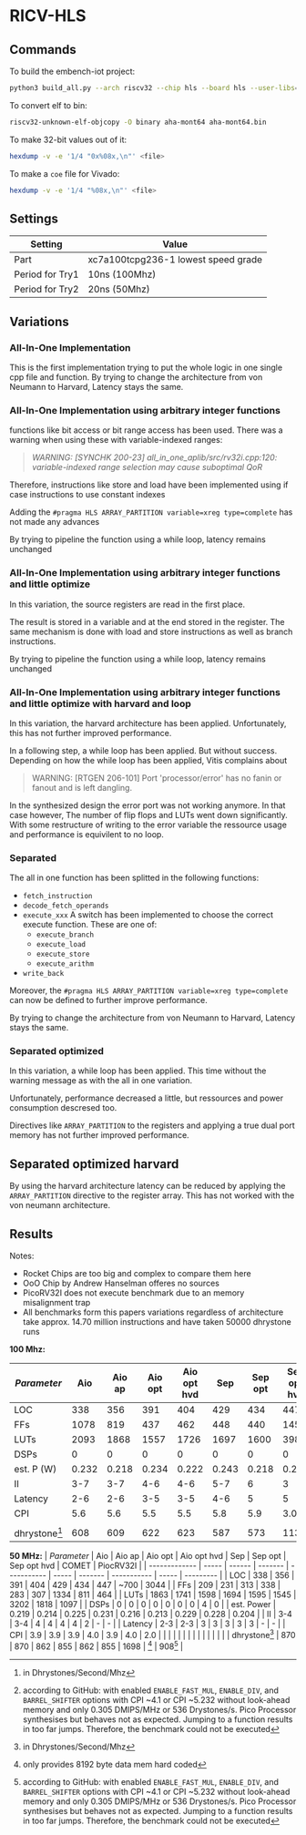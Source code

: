# RICV-HLS

## Commands

To build the embench-iot project:

```sh
python3 build_all.py --arch riscv32 --chip hls --board hls --user-libs="-lm" --builddir build
```

To convert elf to bin:

```sh
riscv32-unknown-elf-objcopy -O binary aha-mont64 aha-mont64.bin
```

To make 32-bit values out of it:

```sh
hexdump -v -e '1/4 "0x%08x,\n"' <file>
```

To make a `coe` file for Vivado:

```sh
hexdump -v -e '1/4 "%08x,\n"' <file>
```

## Settings

| Setting         | Value                               |
| --------------- | ----------------------------------- |
| Part            | xc7a100tcpg236-1 lowest speed grade |
| Period for Try1 | 10ns (100Mhz)                       |
| Period for Try2 | 20ns (50Mhz)                        |

## Variations

### All-In-One Implementation

This is the first implementation trying to put the whole logic in one single cpp file and function.
By trying to change the architecture from von Neumann to Harvard, Latency stays the same.

### All-In-One Implementation using arbitrary integer functions

functions like bit access or bit range access has been used.
There was a warning when using these with variable-indexed ranges:

> *WARNING: [SYNCHK 200-23] all_in_one_aplib/src/rv32i.cpp:120: variable-indexed range selection may cause suboptimal QoR*

Therefore, instructions like store and load have been implemented using if case instructions to use constant indexes

Adding the `#pragma HLS ARRAY_PARTITION variable=xreg type=complete` has not made any advances

By trying to pipeline the function using a while loop, latency remains unchanged

### All-In-One Implementation using arbitrary integer functions and little optimize

In this variation, the source registers are read in the first place. 

The result is stored in a variable and at the end stored in the register. The same mechanism is done with load and store instructions as well as branch instructions.

By trying to pipeline the function using a while loop, latency remains unchanged

### All-In-One Implementation using arbitrary integer functions and little optimize with harvard and loop

In this variation, the harvard architecture has been applied. Unfortunately, this has not further improved performance.

In a following step, a while loop has been applied. But without success. Depending on how the while loop has been applied, Vitis complains about
> WARNING: [RTGEN 206-101] Port 'processor/error' has no fanin or fanout and is left dangling.

In the synthesized design the error port was not working anymore. In that case however, The number of flip flops and LUTs went down significantly. With some restructure of writing to the error variable the ressource usage and performance is equivilent to no loop.


### Separated

The all in one function has been splitted in the following functions:
- `fetch_instruction`
- `decode_fetch_operands`
- `execute_xxx` A switch has been implemented to choose the correct execute function. These are one of:
  - `execute_branch`
  - `execute_load`
  - `execute_store`
  - `execute_arithm`
- `write_back`

Moreover, the `#pragma HLS ARRAY_PARTITION variable=xreg type=complete` can now be defined to further improve performance.

By trying to change the architecture from von Neumann to Harvard, Latency stays the same.

### Separated optimized

In this variation, a while loop has been applied. This time without the warning message as with the all in one variation.

Unfortunately, performance decreased a little, but ressources and power consumption descresed too.

Directives like `ARRAY_PARTITION` to the registers and applying a true dual port memory has not further improved performance.

## Separated optimized harvard

By using the harvard architecture latency can be reduced by applying the `ARRAY_PARTITION` directive to the register array. This has not worked with the von neumann architecture.

## Results
Notes:
- Rocket Chips are too big and complex to compare them here
- OoO Chip by Andrew Hanselman offeres no sources
- PicoRV32I does not execute benchmark due to an memory misalignment trap
- All benchmarks form this papers variations regardless of architecture take approx. 14.70 million instructions and have taken 50000 dhrystone runs

**100 Mhz:**

| *Parameter*   | Aio   | Aio ap | Aio opt | Aio opt hvd | Sep   | Sep opt | Sep opt hvd | COMET  | PiocRV32I |
| ------------- | ----- | ------ | ------- | ----------- | ----- | ------- | ----------- | ------ | --------- |
| LOC           | 338   | 356    | 391     | 404         | 429   | 434     | 447         |        | 3044      |
| FFs           | 1078  | 819    | 437     | 462         | 448   | 440     | 1452        |        | 464       |
| LUTs          | 2093  | 1868   | 1557    | 1726        | 1697  | 1600    | 3980        | Timing | 1097      |
| DSPs          | 0     | 0      | 0       | 0           | 0     | 0       | 0           | Vio-   | 0         |
| est. P (W)    | 0.232 | 0.218  | 0.234   | 0.222       | 0.243 | 0.218   | 0.242       | lation | 0.213     |
| II            | 3-7   | 3-7    | 4-6     | 4-6         | 5-7   | 6       | 3           |        | -         |
| Latency       | 2-6   | 2-6    | 3-5     | 3-5         | 4-6   | 5       | 5           |        | -         |
| CPI           | 5.6   | 5.6    | 5.5     | 5.5         | 5.8   | 5.9     | 3.0         |        |           |
|               |       |        |         |             |       |         |             |        |           |
| dhrystone[^1] | 608   | 609    | 622     | 623         | 587   | 573     | 1134        |        | 908[^2]   |

**50 MHz:**
| *Parameter*   | Aio   | Aio ap | Aio opt | Aio opt hvd | Sep   | Sep opt | Sep opt hvd | COMET | PiocRV32I |
| ------------- | ----- | ------ | ------- | ----------- | ----- | ------- | ----------- | ----- | --------- |
| LOC           | 338   | 356    | 391     | 404         | 429   | 434     | 447         | ~700  | 3044      |
| FFs           | 209   | 231    | 313     | 338         | 283   | 307     | 1334        | 811   | 464       |
| LUTs          | 1863  | 1741   | 1598    | 1694        | 1595  | 1545    | 3202        | 1818  | 1097      |
| DSPs          | 0     | 0      | 0       | 0           | 0     | 0       | 0           | 4     | 0         |
| est. Power    | 0.219 | 0.214  | 0.225   | 0.231       | 0.216 | 0.213   | 0.229       | 0.228 | 0.204     |
| II            | 3-4   | 3-4    | 4       | 4           | 4     | 4       | 2           | -     | -         |
| Latency       | 2-3   | 2-3    | 3       | 3           | 3     | 3       | 3           | -     | -         |
| CPI           | 3.9   | 3.9    | 3.9     | 4.0         | 3.9   | 4.0     | 2.0         |       |           |
|               |       |        |         |             |       |         |             |       |           |
| dhrystone[^1] | 870   | 870    | 862     | 855         | 862   | 855     | 1698        | [^3]  | 908[^2]   |

[^1]: in Dhrystones/Second/Mhz

[^2]: according to GitHub: with enabled `ENABLE_FAST_MUL`, `ENABLE_DIV`, and `BARREL_SHIFTER` options with CPI ~4.1 or CPI ~5.232 without look-ahead memory and only 0.305 DMIPS/MHz or 536 Drystones/s. Pico Processor synthesises but behaves not as expected. Jumping to a function results in too far jumps. Therefore, the benchmark could not be executed

[^3]: only provides 8192 byte data mem hard coded
